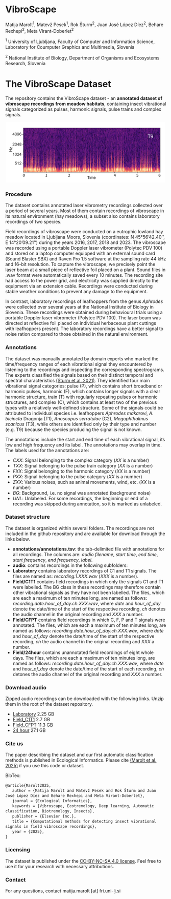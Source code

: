 # VibroScape

Matija Marolt<sup>1</sup>, Matevž Pesek<sup>1</sup>, Rok Šturm<sup>2</sup>, Juan José López Díez<sup>2</sup>, Behare Rexhepi<sup>2</sup>, Meta Virant-Doberlet<sup>2</sup>

<sup>1</sup> University of Ljubljana, Faculty of Computer and Information Science, Laboratory for Coumputer Graphics and Multimedia, Slovenia

<sup>2</sup> National Institute of Biology, Department of Organisms and Ecosystems Research, Slovenia

# The VibroScape Dataset

The repository contains the VibroScape dataset - an **annotated dataset of vibroscape recordings from meadow habitats**, containing insect vibrational signals categorized as pulses, harmonic signals, pulse trains and complex signals. 
<p align="center">
<img src="https://github.com/matijama/VibroScape/blob/main/T9.png" alt="T9 signal" width="500">
</p>

### Procedure
The dataset contains annotated laser vibrometry recordings collected over a period of several years. Most of them contain recordings of vibroscape in its natural environment (hay meadows), a subset also contains laboratory recordings of two species.

Field recordings of vibroscape were conducted on a eutrophic lowland hay meadow located in Ljubljana Moors, Slovenia (coordinates: N 45°56’42.40’’, E 14°20’09.21’’) during the years 2016, 2017, 2018 and 2023. The vibroscape was recorded using a portable Doppler laser vibrometer (Polytec PDV 100) and stored on a laptop computer equipped with an external sound card (Sound Blaster SBX) and Raven Pro 1.5 software at the sampling rate 44 kHz and 16-bit resolution. To capture the vibroscape, we precisely point the laser beam at a small piece of reflective foil placed on a plant. Sound files in .wav format were automatically saved every 10 minutes. The recording site had access to the power grid, and electricity was supplied directly to the equipment via an extension cable. Recordings were conducted during stable weather conditions to prevent any damage to the equipment.

In contrast, laboratory recordings of leafhoppers from the genus *Aphrodes* were collected over several years at the National Institute of Biology in Slovenia. These recordings were obtained during behavioural trials using a portable Doppler laser vibrometer (Polytec PDV 100). The laser beam was directed at reflective foil placed on individual herbaceous plant cuttings with leafhoppers present. The laboratory recordings have a better signal to noise ration compared to those obtained in the natural environment.

### Annotations

The dataset was manually annotated by domain experts who marked the time/frequency ranges of each vibrational signal they encountered by listening to the recordings and inspecting the corresponding spectrograms. The experts classified the signals based on their distinct temporal and spectral characteristics [(Šturm et al. 2021)](https://doi.org/10.1016/j.isci.2021.103070). They identified four main vibrational signal categories: pulse (P), which contains short broadband or harmonic pulses, harmonic (F), which contains longer signals with a clear harmonic structure, train (T) with regularly repeating pulses or harmonic structures, and complex (C), which contains at least two of the previous types with a relatively well-defined structure. Some of the signals could be attributed to individual species i.e. leafhoppers *Aphrodes makarovi*, *A. bicincta* Dragonja (T1), *Anoscopus serratulae* (C2), *Megophthalmus scanicus* (T3), while others are identified only by their type and number (e.g. T9) because the species producing the signal is not known. 

The annotations include the start and end time of each vibrational signal, its low and high frequency and its label. The annotations may overlap in time. The labels used for the annotations are:
* *CXX*: Signal belonging to the complex category (*XX* is a number)
* *TXX*: Signal belonging to the pulse train category (*XX* is a number)
* *FXX*: Signal belonging to the harmonic category (*XX* is a number)
* *PXX*: Signal belonging to the pulse category (*XX* is a number)
* *ZXX*: Various noises, such as animal movements, wind, etc. (*XX* is a number)
* *BG*: Background, i.e. no signal was annotated (background noise)
* *UNL*: Unlabeled. For some recordings, the beginning or end of a recording was skipped during annotation, so it is marked as unlabeled.

### Dataset structure

The dataset is organized within several folders. The recordings are not included in the github repository and are available for download through the links below.

* **annotations/annotations.tsv**: the tab-delimited file with annotations for all recordings. The columns are: *audio filename*, *start time*, *end time*, *start frequency*, *end frequency*, *label*.
* **audio**: contains recordings in the following subfolders:
 * **Laboratory** contains laboratory recordings of C1 and T1 signals. The files are named as: *recording.1.XXX.wav* (*XXX* is a number).
* **Field/C1T1** contains field recordings in which only the signals C1 and T1 were labelled. The BG class in these recordings may therefore contain other vibrational signals as they have not been labelled. The files, which are each a maximum of ten minutes long, are named as follows: *recording.date.hour_of_day.ch.XXX.wav*, where *date* and *hour_of_day* denote the date/time of the start of the respective recording, *ch* denotes the audio channel in the original recording and *XXX* a number.
* **Field/CFPT** contains field recordings in which C, F, P and T signals were annotated. The files, which are each a maximum of ten minutes long, are named as follows: *recording.date.hour_of_day.ch.XXX.wav*, where *date* and *hour_of_day* denote the date/time of the start of the respective recording, *ch* the audio channel in the original recording and *XXX* a number.
 * **Field/24hour** contains unannotated field recordings of eight whole days. The files, which are each a maximum of ten minutes long, are named as follows: *recording.date.hour_of_day.ch.XXX.wav*, where *date* and *hour_of_day* denote the date/time of the start of each recording, *ch* detones the audio channel of the original recording and *XXX*  a number.

### Download audio

Zipped audio recordings can be downloaded with the following links. Unzip them in the root of the dataset repository.
* [Laboratory](https://drive.google.com/file/d/1Spf4S-nOytw5qS859yITIddRHy4q3lcq/view?usp=sharing) 2.25 GB
* [Field_C1T1](https://drive.google.com/file/d/1d0cSJIszzpTEto6ItaQqPhHVnU9_5rbW/view?usp=sharing) 2.7 GB
* [Field_CFPT](https://drive.google.com/file/d/1okoAbLhU4YyG0pBQMj22vZIlXnR7RUE9/view?usp=sharing) 11.3 GB
* [24 hour](https://drive.google.com/file/d/1wMB_T9pOcCtBIJH96z0GPy4twYtuQuRT/view?usp=sharing) 27.1 GB

### Cite us
The paper describing the dataset and our first automatic classification methods is published in Ecological Informatics. Please cite  [(Marolt et al. 2025)](https://doi.org/10.1016/j.ecoinf.2025.103003) if you use this code or dataset.

BibTex:
```
@article{Marolt2025,
   author = {Matija Marolt and Matevž Pesek and Rok Šturm and Juan José López Díez and Behare Rexhepi and Meta Virant-Doberlet},
   journal = {Ecological Informatics},
   keywords = {Vibroscape, Ecotremology, Deep learning, Automatic classification, Biotremology, Insects},
   publisher = {Elsevier Inc.},
   title = {Computational methods for detecting insect vibrational signals in field vibroscape recordings},
   year = {2025},
}
``` 

### Licensing
The dataset is published under the [CC-BY-NC-SA 4.0 license](https://creativecommons.org/licenses/by-nc-sa/4.0/legalcode). Feel free to use it for your research with necessary attributions. 

### Contact
For any questions, contact matija.marolt [at] fri.uni-lj.si
